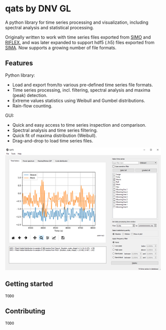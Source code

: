 # qats by DNV GL

A python library for time series processing and visualization, including spectral analysis and statistical processing.

Originally written to work with time series files exported from [SIMO](https://www.dnvgl.com/services/complex-multibody-calculations-simo-2311) and [RIFLEX](https://www.dnvgl.com/services/riser-analysis-software-for-marine-riser-systems-riflex-2312), and was later expanded to support hdf5 (.h5) files exported from [SIMA](https://www.dnvgl.com/services/marine-operations-and-mooring-analysis-software-sima-2324). Now supports a growing number of file formats. 

## Features

Python library: 
- Load and export from/to various pre-defined time series file formats.
- Time series processing, incl. filtering, spectral analysis and maxima (peak) detection.
- Extreme values statistics using Weibull and Gumbel distributions.
- Rain-flow counting.

GUI:
- Quick and easy access to time series inspection and comparison.
- Spectral analysis and time series filtering.
- Quick fit of maxima distribution (Weibull).
- Drag-and-drop to load time series files.

![qats GUI](docs/source/qats_gui.png)

## Getting started

```
TODO
```

## Contributing

```
TODO
```
